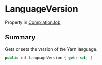 # LanguageVersion

Property in [CompilationJob](broken-reference)

## Summary

Gets or sets the version of the Yarn language.

```csharp
public int LanguageVersion { get; set; }
```
